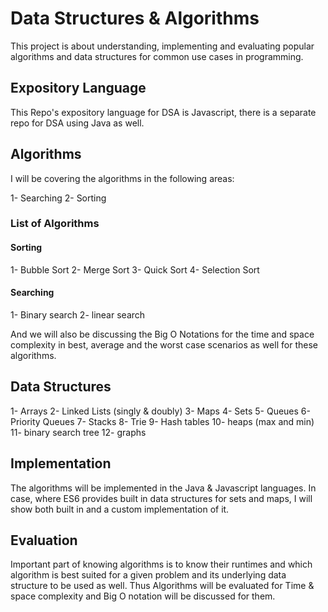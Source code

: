 # Data Structures & Algorithms

This project is about understanding, implementing and evaluating popular algorithms and data structures for common use cases in programming.

## Expository Language

This Repo's expository language for DSA is Javascript, there is a separate repo for DSA using Java as well.

## Algorithms

I will be covering the algorithms in the following areas:

1- Searching
2- Sorting

### List of Algorithms

#### Sorting

1- Bubble Sort
2- Merge Sort
3- Quick Sort
4- Selection Sort

#### Searching

1- Binary search
2- linear search

And we will also be discussing the Big O Notations for the time and space complexity in best, average and the worst case scenarios as well for these algorithms.

## Data Structures

1- Arrays
2- Linked Lists (singly & doubly)
3- Maps
4- Sets
5- Queues
6- Priority Queues
7- Stacks
8- Trie
9- Hash tables
10- heaps (max and min)
11- binary search tree
12- graphs

## Implementation

The algorithms will be implemented in the Java & Javascript languages. In case, where ES6 provides built in data structures for sets and maps, I will show both built in and a custom implementation of it.

## Evaluation

Important part of knowing algorithms is to know their runtimes and which algorithm is best suited for a given problem and its underlying data structure to be used as well. Thus Algorithms will be evaluated for Time & space complexity and Big O notation will be discussed for them.
